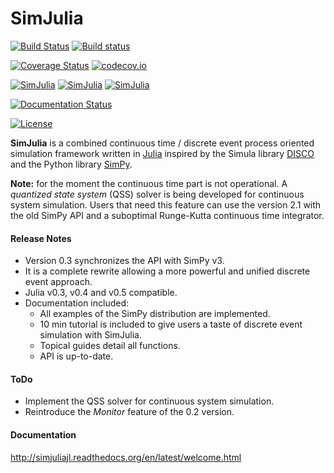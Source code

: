 SimJulia
========

[![Build Status](https://travis-ci.org/BenLauwens/SimJulia.jl.svg?branch=master)](https://travis-ci.org/BenLauwens/SimJulia.jl)
[![Build status](https://ci.appveyor.com/api/projects/status/djuiegytv44pr54c/branch/master?svg=true)](https://ci.appveyor.com/project/BenLauwens/simjulia-jl)

[![Coverage Status](https://coveralls.io/repos/BenLauwens/SimJulia.jl/badge.svg?branch=master)](https://coveralls.io/r/BenLauwens/SimJulia.jl?branch=master)
[![codecov.io](http://codecov.io/github/BenLauwens/SimJulia.jl/coverage.svg?branch=master)](http://codecov.io/github/BenLauwens/SimJulia.jl?branch=master)

[![SimJulia](http://pkg.julialang.org/badges/SimJulia_0.3.svg)](http://pkg.julialang.org/?pkg=SimJulia&ver=0.3)
[![SimJulia](http://pkg.julialang.org/badges/SimJulia_0.4.svg)](http://pkg.julialang.org/?pkg=SimJulia&ver=0.4)
[![SimJulia](http://pkg.julialang.org/badges/SimJulia_0.5.svg)](http://pkg.julialang.org/?pkg=SimJulia&ver=0.5)

[![Documentation Status](https://readthedocs.org/projects/simjuliajl/badge/?version=latest)](https://readthedocs.org/projects/simjuliajl/?badge=latest)

[![License](http://img.shields.io/badge/license-MIT-brightgreen.svg?style=flat)](LICENSE.md)

**SimJulia** is a combined continuous time / discrete event process oriented simulation framework written in [Julia](http://julialang.org/) inspired by the Simula library [DISCO](http://www.akira.ruc.dk/~keld/research/DISCO/) and the Python library [SimPy](https://simpy.readthedocs.io/).

**Note:** for the moment the continuous time part is not operational. A *quantized state system* (QSS) solver is being developed for continuous system simulation. Users that need this feature can use the version 2.1 with the old SimPy API and a suboptimal Runge-Kutta continuous time integrator.

#### Release Notes

* Version 0.3 synchronizes the API with SimPy v3.
* It is a complete rewrite allowing a more powerful and unified discrete event approach.
* Julia v0.3, v0.4 and v0.5 compatible.
* Documentation included:
  * All examples of the SimPy distribution are implemented.
  * 10 min tutorial is included to give users a taste of discrete event simulation with SimJulia.
  * Topical guides detail all functions.
  * API is up-to-date.

#### ToDo

* Implement the QSS solver for continuous system simulation.
* Reintroduce the *Monitor* feature of the 0.2 version.

#### Documentation

<http://simjuliajl.readthedocs.org/en/latest/welcome.html>
